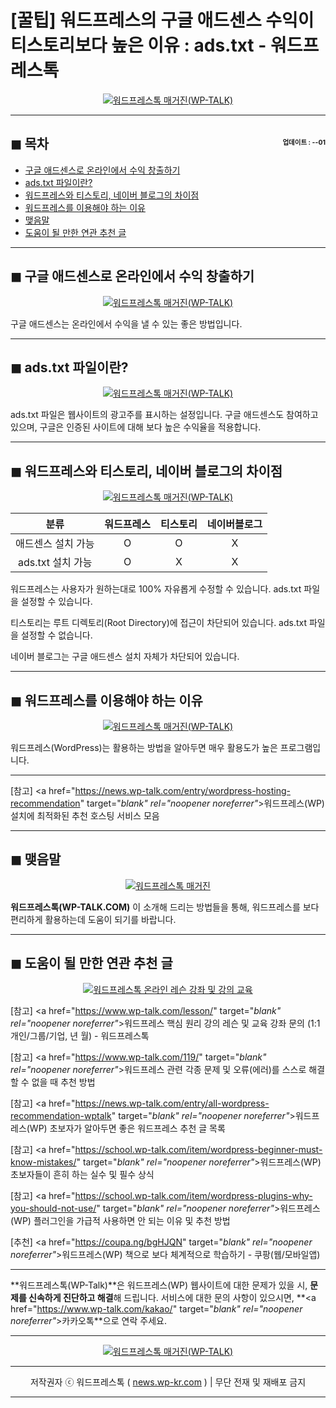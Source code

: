 # [꿀팁] 워드프레스의 구글 애드센스 수익이 티스토리보다 높은 이유 : ads.txt - 워드프레스톡

<center><a href="https://www.wp-talk.com/kakao/" target="_blank" rel="noopener noreferrer"_><img src="https://hellotblog.files.wordpress.com/2019/05/wptalk-google-adsense-high-300x300.png" style="max-width:100%;" alt="워드프레스톡 매거진(WP-TALK)"></a></center>

<!-- <a name="index"></a> -->
***
## ◼︎ 목차 <span style="font-size:0.5em; float:right; padding:0.5em 0 0;">업데이트 : <span class="post-year"></span>-<span class="post-month-digits"></span>-01</span>

- [구글 애드센스로 온라인에서 수익 창출하기](#index-00)
- [ads.txt 파일이란?](#index-01)
- [워드프레스와 티스토리, 네이버 블로그의 차이점](#index-02)
- [워드프레스를 이용해야 하는 이유](#index-03)
- [맺음말](#index-epilogue)
- [도움이 될 만한 연관 추천 글](#recommendation)

<!-- <a name="index-00"></a> -->
***
## ◼︎ 구글 애드센스로 온라인에서 수익 창출하기

<center><a href="https://www.wp-talk.com/kakao/" target="_blank" rel="noopener noreferrer"_><img src="https://hellotblog.files.wordpress.com/2019/05/google-adsense-logo-01-800.png" style="max-width:100%;" alt="워드프레스톡 매거진(WP-TALK)"></a></center>

구글 애드센스는 온라인에서 수익을 낼 수 있는 좋은 방법입니다.

<!-- <a name="index-01"></a> -->
***
## ◼︎ ads.txt 파일이란?

<center><a href="https://www.wp-talk.com/kakao/" target="_blank" rel="noopener noreferrer"_><img src="https://hellotblog.files.wordpress.com/2019/05/ads-txt-file-adsense-01-800.png" style="max-width:100%;" alt="워드프레스톡 매거진(WP-TALK)"></a></center>

ads.txt 파일은 웹사이트의 광고주를 표시하는 설정입니다.
구글 애드센스도 참여하고 있으며, 구글은 인증된 사이트에 대해 보다 높은 수익율을 적용합니다.

<!-- <a name="index-02"></a> -->
***
## ◼︎ 워드프레스와 티스토리, 네이버 블로그의 차이점

<center><a href="https://www.wp-talk.com/kakao/" target="_blank" rel="noopener noreferrer"_><img src="https://hellotblog.files.wordpress.com/2019/05/ads-txt-file-adsense-02-800.png" style="max-width:100%;" alt="워드프레스톡 매거진(WP-TALK)"></a></center>

|분류|워드프레스|티스토리|네이버블로그|
|:-:|:-:|:-:|:-:|
|애드센스 설치 가능|O|O|X|
|ads.txt 설치 가능|O|X|X|

워드프레스는 사용자가 원하는대로 100% 자유롭게 수정할 수 있습니다.
ads.txt 파일을 설정할 수 있습니다.

티스토리는 루트 디렉토리(Root Directory)에 접근이 차단되어 있습니다.
ads.txt 파일을 설정할 수 없습니다.

네이버 블로그는 구글 애드센스 설치 자체가 차단되어 있습니다.

<!-- <a name="index-03"></a> -->
***
## ◼︎ 워드프레스를 이용해야 하는 이유

<center><a href="https://www.wp-talk.com/kakao/" target="_blank" rel="noopener noreferrer"_><img src="https://hellotblog.files.wordpress.com/2019/04/wptalk-wordpress-logo-03-800.png" style="max-width:100%;" alt="워드프레스톡 매거진(WP-TALK)"></a></center>

워드프레스(WordPress)는 활용하는 방법을 알아두면 매우 활용도가 높은 프로그램입니다.

***
[참고] <a href="https://news.wp-talk.com/entry/wordpress-hosting-recommendation" target="_blank" rel="noopener noreferrer"_>워드프레스(WP) 설치에 최적화된 추천 호스팅 서비스 모음</a>

<!-- <a name="index-epilogue"></a> -->
***
## ◼︎ 맺음말

<center><a href="https://www.wp-talk.com/kakao/" target="_blank" rel="noopener noreferrer"_><img src="https://hellotblog.files.wordpress.com/2019/01/wptalk-com-cover-01.png" style="max-width:100%;" alt="워드프레스톡 매거진"></a></center>

**워드프레스톡(WP-TALK.COM)** 이 소개해 드리는 방법들을 통해, 워드프레스를 보다 편리하게 활용하는데 도움이 되기를 바랍니다.

<!-- <a name="recommendation"></a> -->
***
## ◼︎ 도움이 될 만한 연관 추천 글

<center><a href="https://www.wp-talk.com/lesson/" target="_blank" rel="noopener noreferrer"_><img src="https://hellotblog.files.wordpress.com/2019/03/classroom-online-wptalk-00-800x500.png" style="max-width:100%;" alt="워드프레스톡 온라인 레슨 강좌 및 강의 교육"></a></center>

[참고] <a href="https://www.wp-talk.com/lesson/" target="_blank" rel="noopener noreferrer"_>워드프레스 핵심 원리 강의 레슨 및 교육 강좌 문의 (1:1개인/그룹/기업, <span class="post-year"></span>년 <span class="post-month"></span>월) - 워드프레스톡</a>

[참고] <a href="https://www.wp-talk.com/119/" target="_blank" rel="noopener noreferrer"_>워드프레스 관련 각종 문제 및 오류(에러)를 스스로 해결할 수 없을 때 추천 방법</a>

[참고] <a href="https://news.wp-talk.com/entry/all-wordpress-recommendation-wptalk" target="_blank" rel="noopener noreferrer"_>워드프레스(WP) 초보자가 알아두면 좋은 워드프레스 추천 글 목록</a>

[참고] <a href="https://school.wp-talk.com/item/wordpress-beginner-must-know-mistakes/" target="_blank" rel="noopener noreferrer"_>워드프레스(WP) 초보자들이 흔히 하는 실수 및 필수 상식</a>

[참고] <a href="https://school.wp-talk.com/item/wordpress-plugins-why-you-should-not-use/" target="_blank" rel="noopener noreferrer"_>워드프레스(WP) 플러그인을 가급적 사용하면 안 되는 이유 및 추천 방법</a>

[추천] <a href="https://coupa.ng/bgHJQN" target="_blank" rel="noopener noreferrer"_>워드프레스(WP) 책으로 보다 체계적으로 학습하기 - 쿠팡(웹/모바일앱)</a>

***
**워드프레스톡(WP-Talk)**은 워드프레스(WP) 웹사이트에 대한 문제가 있을 시, **문제를 신속하게 진단하고 해결**해 드립니다. 서비스에 대한 문의 사항이 있으시면, **<a href="https://www.wp-talk.com/kakao/" target="_blank" rel="noopener noreferrer"_>카카오톡</a>**으로 연락 주세요.

***
<center><a href="https://www.wp-talk.com/kakao/" target="_blank" rel="noopener noreferrer"_><img src="https://hellotblog.files.wordpress.com/2019/03/wptalk-logo-120x120.png" style="max-width:100%;" alt="워드프레스톡 매거진(WP-TALK)"></a></center>

***
<center>저작권자 ⓒ 워드프레스톡 ( <a href="https://www.wp-talk.com/kakao/" target="_blank" rel="noopener noreferrer"_>news.wp-kr.com</a> ) | 무단 전재 및 재배포 금지</center>

***

